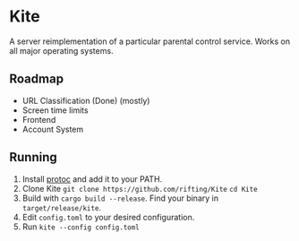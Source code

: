 # Kite
A server reimplementation of a particular parental control service.
Works on all major operating systems.

## Roadmap
- URL Classification (Done) (mostly)
- Screen time limits
- Frontend
- Account System

## Running
1. Install [protoc](https://github.com/protocolbuffers/protobuf/releases) and add it to your PATH.
2. Clone Kite `git clone https://github.com/rifting/Kite` `cd Kite`
3. Build with `cargo build --release`. Find your binary in `target/release/kite`.
4. Edit `config.toml` to your desired configuration.
5. Run `kite --config config.toml`
